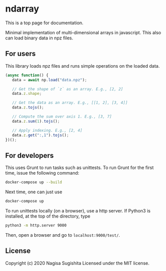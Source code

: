 # ndarray

This is a top page for documentation.

Minimal implementation of multi-dimensional arrays in javascript.
This also can load binary data in npz files.

## For users

This library loads npz files and runs simple operations on the loaded data.

```js
(async function() {
   data = await np.load("data.npz");

   // Get the shape of `z` as an array. E.g., [2, 2]
   data.z.shape;

   // Get the data as an array. E.g., [[1, 2], [3, 4]]
   data.z.tojs();

   // Compute the sum over axis 1. E.g., [3, 7]
   data.z.sum(1).tojs();

   // Apply indexing. E.g., [2, 4]
   data.z.get(":,1").tojs();
})();
```

## For developers

This uses Grunt to run tasks such as unittests.
To run Grunt for the first time, issue the following command:

```sh
docker-compose up --build
```

Next time, one can just use

```sh
docker-compose up
```

To run unittests locally (on a browser), use a http server.
If Python3 is installed, at the top of the directory, type

```sh
python3 -m http.server 9000
```

Then, open a browser and go to `localhost:9000/test/`.

## License

Copyright (c) 2020 Nagisa Sugishita Licensed under the MIT license.
